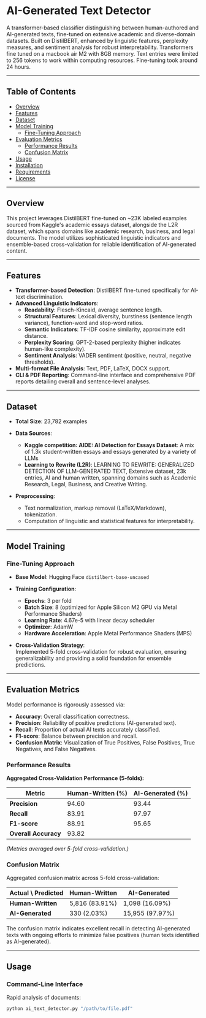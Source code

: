 # AI-Generated Text Detector

A transformer-based classifier distinguishing between human-authored and AI-generated texts, fine-tuned on extensive academic and diverse-domain datasets. Built on DistilBERT, enhanced by linguistic features, perplexity measures, and sentiment analysis for robust interpretability.  Transformers fine tuned on a macbook air M2 with 8GB memory.  Text entries were limited to 256 tokens to work within computing resources.  Fine-tuning took around 24 hours.

---

## Table of Contents

- [Overview](#overview)
- [Features](#features)
- [Dataset](#dataset)
- [Model Training](#model-training)
    - [Fine-Tuning Approach](#fine-tuning-approach)
- [Evaluation Metrics](#evaluation-metrics)
    - [Performance Results](#performance-results)
    - [Confusion Matrix](#confusion-matrix)
- [Usage](#usage)
- [Installation](#installation)
- [Requirements](#requirements)
- [License](#license)

---

## Overview

This project leverages DistilBERT fine-tuned on ~23K labeled examples sourced from Kaggle's academic essays dataset, alongside the L2R dataset, which spans domains like academic research, business, and legal documents. The model utilizes sophisticated linguistic indicators and ensemble-based cross-validation for reliable identification of AI-generated content.

---

## Features

- **Transformer-based Detection**: DistilBERT fine-tuned specifically for AI-text discrimination.
- **Advanced Linguistic Indicators**:
    - **Readability**: Flesch-Kincaid, average sentence length.
    - **Structural Features**: Lexical diversity, burstiness (sentence length variance), function-word and stop-word ratios.
    - **Semantic Indicators**: TF-IDF cosine similarity, approximate edit distance.
    - **Perplexity Scoring**: GPT-2-based perplexity (higher indicates human-like complexity).
    - **Sentiment Analysis**: VADER sentiment (positive, neutral, negative thresholds).
- **Multi-format File Analysis**: Text, PDF, LaTeX, DOCX support.
- **CLI & PDF Reporting**: Command-line interface and comprehensive PDF reports detailing overall and sentence-level analyses.

---

## Dataset

- **Total Size**: 23,782 examples
- **Data Sources**:
    - **Kaggle competition: AIDE: AI Detection for Essays Dataset**: A mix of 1.3k student-written essays and essays generated by a variety of LLMs
    - **Learning to Rewrite (L2R)**: LEARNING TO REWRITE: GENERALIZED DETECTION OF LLM-GENERATED TEXT, Extensive dataset, 23k entries, AI and human written, spanning domains such as Academic Research, Legal, Business, and Creative Writing.

- **Preprocessing**:
    - Text normalization, markup removal (LaTeX/Markdown), tokenization.
    - Computation of linguistic and statistical features for interpretability.

---

## Model Training

### Fine-Tuning Approach

- **Base Model**: Hugging Face `distilbert-base-uncased`
- **Training Configuration**:
    - **Epochs**: 3 per fold
    - **Batch Size**: 8 (optimized for Apple Silicon M2 GPU via Metal Performance Shaders)
    - **Learning Rate**: 4.67e-5 with linear decay scheduler
    - **Optimizer**: AdamW
    - **Hardware Acceleration**: Apple Metal Performance Shaders (MPS)

- **Cross-Validation Strategy**:  
  Implemented 5-fold cross-validation for robust evaluation, ensuring generalizability and providing a solid foundation for ensemble predictions.

---

## Evaluation Metrics

Model performance is rigorously assessed via:

- **Accuracy**: Overall classification correctness.
- **Precision**: Reliability of positive predictions (AI-generated text).
- **Recall**: Proportion of actual AI texts accurately classified.
- **F1-score**: Balance between precision and recall.
- **Confusion Matrix**: Visualization of True Positives, False Positives, True Negatives, and False Negatives.

### Performance Results

**Aggregated Cross-Validation Performance (5-folds):**

| Metric                 | Human-Written (%) | AI-Generated (%) |
|------------------------|-------------------|------------------|
| **Precision**          | 94.60             | 93.44            |
| **Recall**             | 83.91             | 97.97            |
| **F1-score**           | 88.91             | 95.65            |
| **Overall Accuracy**   | 93.82             |                  |

*(Metrics averaged over 5-fold cross-validation.)*

### Confusion Matrix

Aggregated confusion matrix across 5-fold cross-validation:

| Actual \ Predicted | Human-Written | AI-Generated |
|--------------------|---------------|--------------|
| **Human-Written**  | 5,816 (83.91%)| 1,098 (16.09%)|
| **AI-Generated**   | 330 (2.03%)   | 15,955 (97.97%)|

The confusion matrix indicates excellent recall in detecting AI-generated texts with ongoing efforts to minimize false positives (human texts identified as AI-generated).

---

## Usage

### Command-Line Interface

Rapid analysis of documents:

```bash
python ai_text_detector.py "/path/to/file.pdf"
